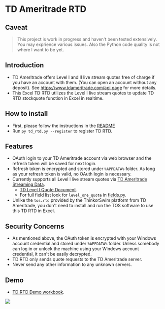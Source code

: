 # TD Ameritrade RTD

## Caveat

> This project is work in progress and haven't been tested extensively. You may exprience various issues. Also the Python code quality is not where I want to be yet.

## Introduction

* TD Ameritrade offers Level I and II live stream quotes free of charge if you have an account with them. (You can open an account without any deposit). See https://www.tdameritrade.com/api.page for more details.
* This Excel TD RTD utilizes the Level I live stream quotes to update TD RTD stockquote function in Excel in realtime.

## How to install

* First, please follow the instructions in the [README](https://github.com/chaelim/ExcelRTD/blob/master/python/README.md)
* Run `py td_rtd.py --register` to register TD RTD.

## Features

* OAuth login to your TD Ameritrade account via web browser and the refresh token will be saved for next login.
* Refresh token is encrypted and stored under `%APPDATA%` folder. As long as your refresh token is valid, no OAuth login is necessary.
* Currently supports all Level I live stream quotes via [TD Ameritrade Streaming Data](https://developer.tdameritrade.com/content/streaming-data).
    * [TD Level I Quote Document](https://developer.tdameritrade.com/content/streaming-data#_Toc504640597).
    * For full field list look for `level_one_quote` in [fields.py](https://github.com/chaelim/ExcelRTD/blob/master/python/tdapi/fields.py).
* Unlike the `tos.rtd` provided by the ThinkorSwim platform from TD Ameritrade, you don't need to install and run the TOS software to use this TD RTD in Excel.

## Security Concerns

* As mentioned above, the OAuth token is encrypted with your Windows account credential and stored under `%APPDATA%` folder. Unless somebody can log in or unlock the machine using your Windows account credential, it can't be easily decrypted.
* TD RTD only sends quote requests to the TD Ameritrade server.
* Never send any other information to any unknown servers.

## Demo

* [TD RTD Demo workbook](https://github.com/chaelim/ExcelRTD/blob/master/python/demo/TD_rtd_demo.xlsx).

![](demo/td_rtd_demo.gif)
